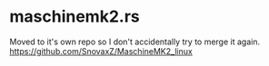 # maschinemk2.rs

Moved to it's own repo so I don't accidentally try to merge it again.
https://github.com/SnovaxZ/MaschineMK2_linux
